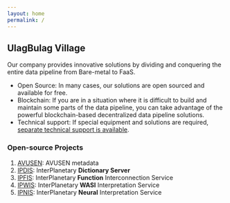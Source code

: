 ```yaml
---
layout: home
permalink: /
---
```


## UlagBulag Village

Our company provides innovative solutions by dividing and conquering the entire data pipeline from Bare-metal to FaaS.

* Open Source: In many cases, our solutions are open sourced and available for free.
* Blockchain: If you are in a situation where it is difficult to build and maintain some parts of the data pipeline, you can take advantage of the powerful blockchain-based decentralized data pipeline solutions.
* Technical support: If special equipment and solutions are required, [separate technical support is available](blob/team/contact).

### Open-source Projects

1. [AVUSEN](https://github.com/ulagbulag-village/avusen): AVUSEN metadata
1. [IPDIS](https://github.com/ulagbulag-village/ipdis): InterPlanetary **Dictionary Server**
1. [IPFIS](https://github.com/ulagbulag-village/ipfis): InterPlanetary **Function** Interconnection Service
1. [IPWIS](https://github.com/ulagbulag-village/ipwis): InterPlanetary **WASI** Interpretation Service
1. [IPNIS](https://github.com/ulagbulag-village/ipnis): InterPlanetary **Neural** Interpretation Service
